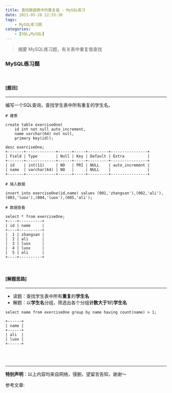```yaml
---
title: 查找数据表中的重复值 - MySQL练习
date: 2021-05-28 22:33:36
tags:
    - MySQL练习题
categories:
    - [SQL,MySQL]
---
```


> 摘要
MySQL练习题，有关表中重复值查找
<!-- more -->

### MySQL练习题

<br>

#### [题目]

---

编写一个SQL查询，查找学生表中所有重复的学生名。

```mysql
# 建表

create table exerciseOne(
	id int not null auto_increment,
	name varchar(64) not null,
	primary key(id));

desc exerciseOne;
+-------+-------------+------+-----+---------+----------------+
| Field | Type        | Null | Key | Default | Extra          |
+-------+-------------+------+-----+---------+----------------+
| id    | int(11)     | NO   | PRI | NULL    | auto_increment |
| name  | varchar(64) | NO   |     | NULL    |                |
+-------+-------------+------+-----+---------+----------------+

# 插入数据

insert into exerciseOne(id,name) values (001,'zhangsan'),(002,'ali'),(003,'luox'),(004,'luox'),(005,'ali');

# 数据查看

select * from exerciseOne;
+----+----------+
| id | name     |
+----+----------+
|  1 | zhangsan |
|  2 | ali      |
|  3 | luox     |
|  4 | luox     |
|  5 | ali      |
+----+----------+

```

<br>

#### [解题思路]

---

- 读题：查找学生表中所有**重复**的**学生名**
- 解题：以**学生名**分组，筛选出各个分组**计数大于1**的**学生名**



```mysql
select name from exerciseOne group by name having count(name) > 1;

+------+
| name |
+------+
| ali  |
| luox |
+------+
```

<br>
<br>

---
**特别声明**：以上内容均来自网络，侵删，望留言告知，谢谢～


参考文章:  
